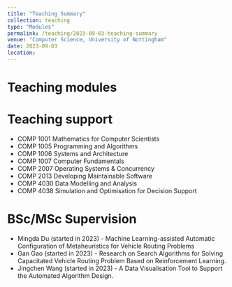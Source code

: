 ```yaml
---
title: "Teaching Summary"
collection: teaching
type: "Modules"
permalink: /teaching/2023-09-03-teaching-summary
venue: "Computer Science, University of Nottingham"
date: 2023-09-03
location: 
---
```


Teaching modules
======

Teaching support
======
- COMP 1001 Mathematics for Computer Scientists
- COMP 1005 Programming and Algorithms
- COMP 1006 Systems and Architecture
- COMP 1007 Computer Fundamentals
- COMP 2007 Operating Systems & Concurrency
- COMP 2013 Developing Maintainable Software
- COMP 4030 Data Modelling and Analysis
- COMP 4038 Simulation and Optimisation for Decision Support

BSc/MSc Supervision 
======
- Mingda Du (started in 2023) - Machine Learning-assisted Automatic Configuration of Metaheuristics for Vehicle Routing Problems
- Gan Gao (started in 2023) - Research on Search Algorithms for Solving Capacitated Vehicle Routing Problem Based on Reinforcement Learning.
- Jingchen Wang (started in 2023) - A Data Visualisation Tool to Support the Automated Algorithm Design.